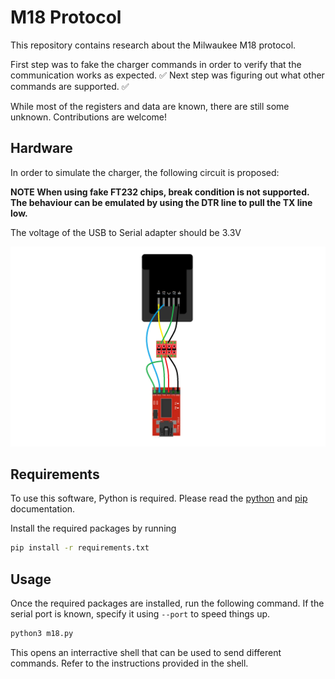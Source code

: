 # M18 Protocol

This repository contains research about the Milwaukee M18 protocol.

First step was to fake the charger commands in order to verify that the communication works as expected. :white_check_mark: Next step was figuring out what other commands are supported. :white_check_mark:

While most of the registers and data are known, there are still some unknown. Contributions are welcome!

## Hardware

In order to simulate the charger, the following circuit is proposed:

**NOTE When using fake FT232 chips, break condition is not supported. The behaviour can be emulated by using the DTR line to pull the TX line low.**

The voltage of the USB to Serial adapter should be 3.3V

![hardware](docs/wiring.png)

## Requirements

To use this software, Python is required. Please read the [python](https://docs.python.org/3/) and [pip](https://pip.pypa.io/en/stable/installation/) documentation.

Install the required packages by running

```bash
pip install -r requirements.txt
```

## Usage

Once the required packages are installed, run the following command. If the serial port is known, specify it using `--port` to speed things up.

```bash
python3 m18.py
```


This opens an interractive shell that can be used to send different commands. Refer to the instructions provided in the shell.
